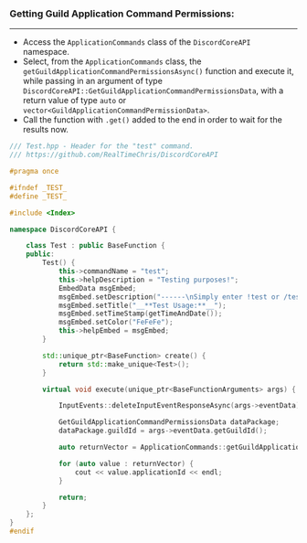 
### **Getting Guild Application Command Permissions:**
---
- Access the `ApplicationCommands` class of the `DiscordCoreAPI` namespace.
- Select, from the `ApplicationCommands` class, the `getGuildApplicationCommandPermissionsAsync()` function and execute it, while passing in an argument of type `DiscordCoreAPI::GetGuildApplicationCommandPermissionsData`, with a return value of type `auto` or `vector<GuildApplicationCommandPermissionData>`.
- Call the function with `.get()` added to the end in order to wait for the results now.

```cpp
/// Test.hpp - Header for the "test" command.
/// https://github.com/RealTimeChris/DiscordCoreAPI

#pragma once

#ifndef _TEST_
#define _TEST_

#include <Index>

namespace DiscordCoreAPI {

	class Test : public BaseFunction {
	public:
		Test() {
			this->commandName = "test";
			this->helpDescription = "Testing purposes!";
			EmbedData msgEmbed;
			msgEmbed.setDescription("------\nSimply enter !test or /test!\n------");
			msgEmbed.setTitle("__**Test Usage:**__");
			msgEmbed.setTimeStamp(getTimeAndDate());
			msgEmbed.setColor("FeFeFe");
			this->helpEmbed = msgEmbed;
		}

		std::unique_ptr<BaseFunction> create() {
			return std::make_unique<Test>();
		}

		virtual void execute(unique_ptr<BaseFunctionArguments> args) {

			InputEvents::deleteInputEventResponseAsync(args->eventData).get();

			GetGuildApplicationCommandPermissionsData dataPackage;
			dataPackage.guildId = args->eventData.getGuildId();

			auto returnVector = ApplicationCommands::getGuildApplicationCommandPermissionsAsync(dataPackage).get();

			for (auto value : returnVector) {
				cout << value.applicationId << endl;
			}

			return;
		}
	};
}
#endif
```

